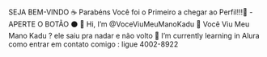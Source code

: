 SEJA BEM-VINDO ☕
Parabéns Você foi o Primeiro a chegar ao Perfil!!!🥇 -APERTE O BOTÃO ⚫
👋 Hi, I’m @VoceViuMeuManoKadu
👀 Você Viu Meu Mano Kadu ? ele saiu pra nadar e não volto
📖 I’m currently learning in Alura
como entrar em contato comigo : ligue 4002-8922
